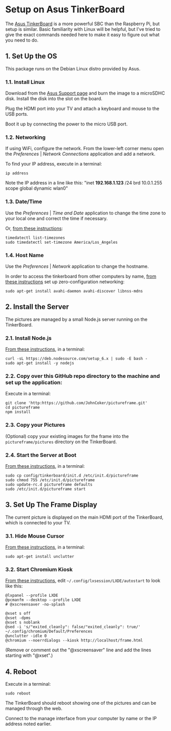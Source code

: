 # Setup on Asus TinkerBoard

The [Asus TinkerBoard](https://www.asus.com/us/Single-Board-Computer/Tinker-Board/)
is a more powerful SBC than the Raspberry Pi, but setup is similar.
Basic familiarity with Linux will be helpful, but I've tried to give the exact commands needed here to make it easy
to figure out what you need to do.

## 1. Set Up the OS

This package runs on the Debian Linux distro provided by Asus.

### 1.1. Install Linux

Download from the [Asus Support page](https://www.asus.com/uk/supportonly/TInker%20Board2GB/HelpDesk_Download/)
and burn the image to a microSDHC disk. Install the disk into the slot on the board.

Plug the HDMI port into your TV and attach a keyboard and mouse to the USB ports.

Boot it up by connecting the power to the micro USB port.

### 1.2. Networking

If using WiFi, configure the network.
From the lower-left corner menu open the _Preferences_ | _Network Connections_ application and add a network.

To find your IP address, execute in a terminal:
```
ip address
```
Note the IP address in a line like this: "inet **192.168.1.123** /24 brd 10.0.1.255 scope global dynamic wlan0"

### 1.3. Date/Time

Use the _Preferences_ | _Time and Date_ application to change the time zone to your local one and correct the time if
necessary.

Or, [from these instructions](https://superuser.com/a/1063029):
```
timedatectl list-timezones
sudo timedatectl set-timezone America/Los_Angeles
```

### 1.4. Host Name

Use the _Preferences_ | _Network_ application to change the hostname.

In order to access the tinkerboard from other computers by name,
[from these instructions](https://wiki.debian.org/ZeroConf) set up zero-configuration networking:
```
sudo apt-get install avahi-daemon avahi-discover libnss-mdns
```

## 2. Install the Server

The pictures are managed by a small Node.js server running on the TinkerBoard.

### 2.1. Install Node.js

[From these instructions](https://nodejs.org/en/download/package-manager/), in a terminal:
```
curl -sL https://deb.nodesource.com/setup_6.x | sudo -E bash -
sudo apt-get install -y nodejs
```

### 2.2. Copy over this GitHub repo directory to the machine and set up the application:

Execute in a terminal:
```
git clone 'http:https://github.com/JohnCoker/pictureframe.git'
cd pictureframe
npm install
```

### 2.3. Copy your Pictures

(Optional) copy your existing images for the frame into the `pictureframe/pictures` directory on the TinkerBoard.

### 2.4. Start the Server at Boot

[From these instructions](https://github.com/chovy/node-startup), in a terminal:
```
sudo cp config/tinkerboard/init.d /etc/init.d/pictureframe
sudo chmod 755 /etc/init.d/pictureframe
sudo update-rc.d pictureframe defaults
sudo /etc/init.d/pictureframe start
```

## 3. Set Up The Frame Display

The current picture is displayed on the main HDMI port of the TinkerBoard, which is connected to your TV.

### 3.1. Hide Mouse Cursor

[From these instructions](https://jackbarber.co.uk/blog/2017-02-16-hide-raspberry-pi-mouse-cursor-in-raspbian-kiosk),
in a terminal:
```
sudo apt-get install unclutter
```

### 3.2. Start Chromium Kiosk

[From these instructions](https://www.danpurdy.co.uk/web-development/raspberry-pi-kiosk-screen-tutorial/),
edit `~/.config/lxsession/LXDE/autostart` to look like this:
```
@lxpanel --profile LXDE
@pcmanfm --desktop --profile LXDE
# @xscreensaver -no-splash

@xset s off
@xset -dpms
@xset s noblank
@sed -i 's/"exited_cleanly": false/"exited_cleanly": true/' ~/.config/chromium/Default/Preferences
@unclutter -idle 0
@chromium --noerrdialogs --kiosk http://localhost/frame.html
```
(Remove or comment out the "@xscreensaver" line and add the lines starting with "@xset".)

## 4. Reboot

Execute in a terminal:
```
sudo reboot
```

The TinkerBoard should reboot showing one of the pictures and can be managed through the web.

Connect to the manage interface from your computer by name or the IP address noted earlier.
